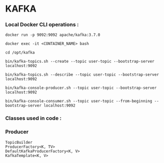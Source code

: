 # KAFKA

### Local Docker CLI operations :
```shell
docker run -p 9092:9092 apache/kafka:3.7.0

docker exec -it <CONTAINER_NAME> bash

cd /opt/kafka

bin/kafka-topics.sh --create --topic user-topic --bootstrap-server localhost:9092

bin/kafka-topics.sh --describe --topic user-topic --bootstrap-server localhost:9092

bin/kafka-console-producer.sh --topic user-topic --bootstrap-server localhost:9092

bin/kafka-console-consumer.sh --topic user-topic --from-beginning --bootstrap-server localhost:9092
```

### Classes used in code :

### Producer
```shell
TopicBuilder
ProducerFactory<K, TV>
DefaultKafkaProducerFactory<K, V>
KafkaTemplate<K, V>
```
